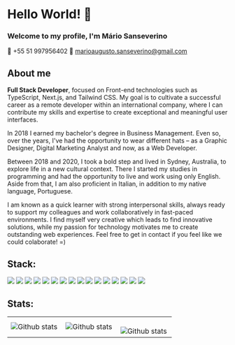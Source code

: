 # Hello World! :metal:
### Welcome to my profile, I'm Mário Sanseverino

📱 +55 51 997956402
📧 marioaugusto.sanseverino@gmail.com

<h2>About me</h2>

<strong>Full Stack Developer</strong>, focused on Front-end technologies such as TypeScript, Next.js, and Tailwind CSS. My goal is to cultivate a successful career as a remote developer within an international company, where I can contribute my skills and expertise to create exceptional and meaningful user interfaces.

In 2018 I earned my bachelor's degree in Business Management. Even so, over the years, I've had the opportunity to wear different hats – as a Graphic Designer, Digital Marketing Analyst and now, as a Web Developer.

Between 2018 and 2020, I took a bold step and lived in Sydney, Australia, to explore life in a new cultural context. There I started my studies in programming and had the opportunity to live and work using only English. Aside from that, I am also proficient in Italian, in addition to my native language, Portuguese.

I am known as a quick learner with strong interpersonal skills, always ready to support my colleagues and work collaboratively in fast-paced environments. I find myself very creative which leads to find innovative solutions, while my passion for technology motivates me to create outstanding web experiences. Feel free to get in contact if you feel like we could colaborate! =)

<h2>Stack:</h2>
<div>
  <img src="https://img.shields.io/badge/React-20232A?style=for-the-badge&logo=react&logoColor=61DAFB" />
  <img src="https://img.shields.io/badge/Tailwind_CSS-38B2AC?style=for-the-badge&logo=tailwind-css&logoColor=white" />
  <img src="https://img.shields.io/badge/next%20js-000000?style=for-the-badge&logo=nextdotjs&logoColor=white" />
  <img src="https://img.shields.io/badge/HTML5-E34F26?style=for-the-badge&logo=html5&logoColor=white" />
  <img src="https://img.shields.io/badge/CSS3-1572B6?style=for-the-badge&logo=css3&logoColor=white" />
  <img src="https://img.shields.io/badge/Python-FFD43B?style=for-the-badge&logo=python&logoColor=blue" />
  <img src="https://img.shields.io/badge/C%23-239120?style=for-the-badge&logo=c-sharp&logoColor=white" />
  <img src="https://img.shields.io/badge/Jest-C21325?style=for-the-badge&logo=jest&logoColor=white" />
  <img src="https://img.shields.io/badge/Cypress-17202C?style=for-the-badge&logo=cypress&logoColor=white" />
  <img src="https://img.shields.io/badge/JWT-000000?style=for-the-badge&logo=JSON%20web%20tokens&logoColor=white" />
  <img src="https://img.shields.io/badge/Material%20UI-007FFF?style=for-the-badge&logo=mui&logoColor=white" />
  <img src="https://img.shields.io/badge/Node%20js-339933?style=for-the-badge&logo=nodedotjs&logoColor=white" />
  <img src="https://img.shields.io/badge/Visual_Studio_Code-0078D4?style=for-the-badge&logo=visual%20studio%20code&logoColor=white" />
  <img src="https://img.shields.io/badge/eslint-3A33D1?style=for-the-badge&logo=eslint&logoColor=white" />
  <img src="https://img.shields.io/badge/Prisma-3982CE?style=for-the-badge&logo=Prisma&logoColor=white" />
  <img src="https://img.shields.io/badge/Sequelize-52B0E7?style=for-the-badge&logo=Sequelize&logoColor=white" />
</div>

<h2>Stats:</h2>

<table>
  <tr>
    <td>
      <img
        align="left"
        src="https://github-readme-stats.vercel.app/api?username=mariosanseverino&theme=dark&hide_border=false&include_all_commits=true&count_private=true"
        alt="Github stats"
      />
    </td>
    <td>
      <img
        align="left"
        src="https://github-readme-stats.vercel.app/api/top-langs/?username=mariosanseverino&theme=dark&hide_border=false&include_all_commits=true&count_private=true&layout=compact"
        alt="Github stats"
      />
    </td>
    <td>
      <br />
      <img
        align="left"
        src="https://github-readme-streak-stats.herokuapp.com/?user=mariosanseverino&theme=dark&hide_border=false"
        alt="Github stats"
      />
    </td>
  </tr>
</table>
